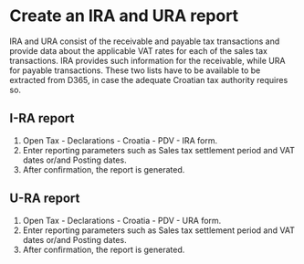 # Create an IRA and URA report

IRA and URA consist of the receivable and payable tax transactions and provide data about the applicable VAT rates for each of the sales tax transactions. IRA provides such information for the receivable, while URA for payable transactions. These two lists have to be available to be extracted from D365, in case the adequate Croatian tax authority requires so.
 
## I-RA report 

1. Open Tax - Declarations - Croatia - PDV - IRA form.
2. Enter reporting parameters such as Sales tax settlement period and VAT dates or/and Posting dates. 
3. After confirmation, the report is generated. 

## U-RA report 

1. Open Tax - Declarations - Croatia - PDV - URA form.
2. Enter reporting parameters such as Sales tax settlement period and VAT dates or/and Posting dates. 
3. After confirmation, the report is generated. 